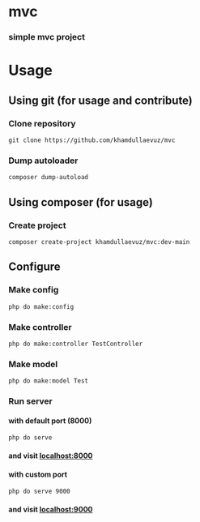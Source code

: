 # mvc
### simple mvc project
# Usage
## Using git (for usage and contribute)
### Clone repository
```shell
git clone https://github.com/khamdullaevuz/mvc
```
### Dump autoloader
```shell
composer dump-autoload
```
## Using composer (for usage)
### Create project
```shell
composer create-project khamdullaevuz/mvc:dev-main
```
## Configure
### Make config
```shell
php do make:config
```

### Make controller
```shell
php do make:controller TestController
```

### Make model
```shell
php do make:model Test
```

### Run server
#### with default port (8000)
```shell
php do serve
```
#### and visit [localhost:8000](http://localhost:8000)
#### with custom port
```shell
php do serve 9000
```
#### and visit [localhost:9000](http://localhost:9000)